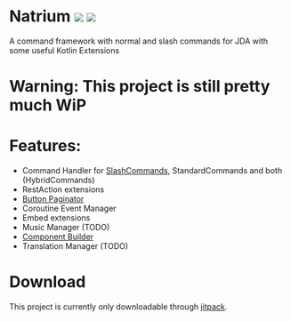 # Natrium [![](https://jitci.com/gh/jan-tennert/Natrium/svg)](https://jitci.com/gh/jan-tennert/Natrium) [![](https://jitpack.io/v/jan-tennert/Natrium.svg)](https://jitpack.io/#jan-tennert/Natrium/)

A command framework with normal and slash commands for JDA with some useful Kotlin Extensions 
# Warning: This project is still pretty much WiP

# Features:
- Command Handler for [SlashCommands](https://github.com/jan-tennert/Natrium/wiki/SlashCommands), StandardCommands and both (HybridCommands)
- RestAction extensions
- [Button Paginator](https://github.com/jan-tennert/Natrium/wiki/ButtonPaginator)
- Coroutine Event Manager
- Embed extensions
- Music Manager (TODO)
- [Component Builder](https://github.com/jan-tennert/Natrium/wiki/Components)
- Translation Manager (TODO)

# Download

This project is currently only downloadable through [jitpack](https://jitpack.io/#jan-tennert/Natrium).
